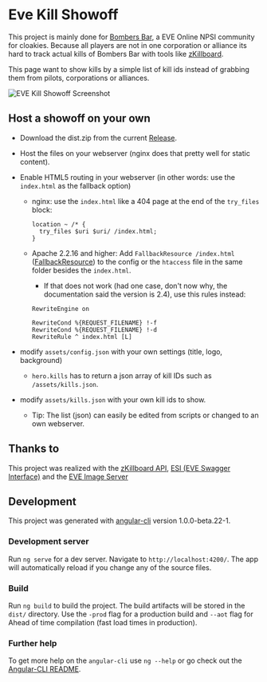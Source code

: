 # Eve Kill Showoff

This project is mainly done for [Bombers Bar](http://bombersbareve.com), a EVE Online NPSI community for cloakies.
Because all players are not in one corporation or alliance its hard to track actual kills of Bombers Bar with tools like [zKillboard](https://zkillboard.com).

This page want to show kills by a simple list of kill ids instead of grabbing them from pilots, corporations or alliances.

![EVE Kill Showoff Screenshot](https://raw.githubusercontent.com/EdJoPaTo/eve-kill-showoff/master/screenshot.jpg)

## Host a showoff on your own

- Download the dist.zip from the current [Release](https://github.com/EdJoPaTo/eve-kill-showoff/releases).
- Host the files on your webserver (nginx does that pretty well for static content).
- Enable HTML5 routing in your webserver (in other words: use the `index.html` as the fallback option)
  - nginx: use the `index.html` like a 404 page at the end of the `try_files` block:
    ```
    location ~ /* {
      try_files $uri $uri/ /index.html;
    }
    ```

  - Apache 2.2.16 and higher: Add `FallbackResource /index.html` ([FallbackResource](https://httpd.apache.org/docs/2.2/mod/mod_dir.html#fallbackresource)) to the config or the `htaccess` file in the same folder besides the `index.html`.

    - If that does not work (had one case, don't now why, the documentation said the version is 2.4), use this rules instead:

    ```
    RewriteEngine on

    RewriteCond %{REQUEST_FILENAME} !-f
    RewriteCond %{REQUEST_FILENAME} !-d
    RewriteRule ^ index.html [L]
    ```

- modify `assets/config.json` with your own settings (title, logo, background)
  - `hero.kills` has to return a json array of kill IDs such as `/assets/kills.json`.
- modify `assets/kills.json` with your own kill ids to show.
  - Tip: The list (json) can easily be edited from scripts or changed to an own webserver.

## Thanks to

This project was realized with the [zKillboard API](https://github.com/zKillboard/zKillboard/wiki/API-(Killmails)), [ESI (EVE Swagger Interface)](https://esi.tech.ccp.is/) and the [EVE Image Server](https://eveonline-third-party-documentation.readthedocs.io/en/latest/imageserver/intro.html)

## Development

This project was generated with [angular-cli](https://github.com/angular/angular-cli) version 1.0.0-beta.22-1.

### Development server

Run `ng serve` for a dev server. Navigate to `http://localhost:4200/`. The app will automatically reload if you change any of the source files.

### Build

Run `ng build` to build the project. The build artifacts will be stored in the `dist/` directory. Use the `-prod` flag for a production build and `--aot` flag for Ahead of time compilation (fast load times in production).

### Further help

To get more help on the `angular-cli` use `ng --help` or go check out the [Angular-CLI README](https://github.com/angular/angular-cli/blob/master/README.md).
